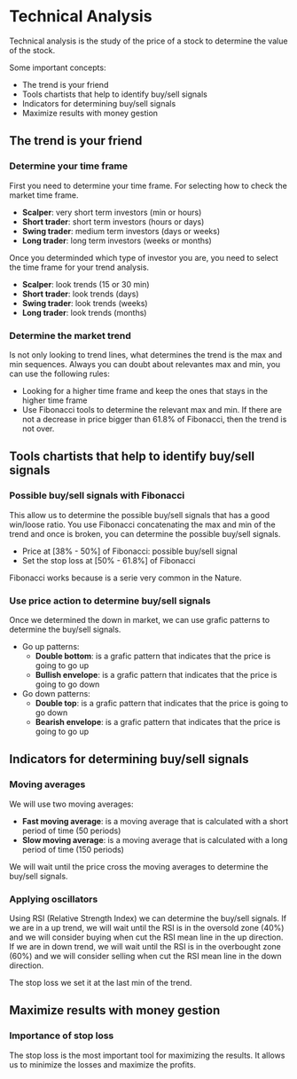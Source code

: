 # Technical Analysis

Technical analysis is the study of the price of a stock to determine the value of the stock.

Some important concepts:

* The trend is your friend
* Tools chartists that help to identify buy/sell signals
* Indicators for determining buy/sell signals
* Maximize results with money gestion

## The trend is your friend

### Determine your time frame

First you need to determine your time frame. For selecting how to check the market time frame.

* **Scalper**: very short term investors (min or hours)
* **Short trader**: short term investors (hours or days)
* **Swing trader**: medium term investors (days or weeks)
* **Long trader**: long term investors (weeks or months)

Once you determinded which type of investor you are, you need to select the time frame for your trend analysis.

* **Scalper**: look trends (15 or 30 min)
* **Short trader**: look trends (days)
* **Swing trader**: look trends (weeks)
* **Long trader**: look trends (months)

### Determine the market trend

Is not only looking to trend lines, what determines the trend is the max and min sequences.
Always you can doubt about relevantes max and min, you can use the following rules:

* Looking for a higher time frame and keep the ones that stays in the higher time frame
* Use Fibonacci tools to determine the relevant max and min. If there are not a decrease in price bigger than 61.8% of Fibonacci, then the trend is not over.

## Tools chartists that help to identify buy/sell signals

### Possible buy/sell signals with Fibonacci

This allow us to determine the possible buy/sell signals that has a good win/loose ratio.
You use Fibonacci concatenating the max and min of the trend and once is broken, you can determine the possible buy/sell signals.

* Price at [38% - 50%] of Fibonacci: possible buy/sell signal
* Set the stop loss at [50% - 61.8%] of Fibonacci

Fibonacci works because is a serie very common in the Nature.

### Use price action to determine buy/sell signals

Once we determined the down in market, we can use grafic patterns to determine the buy/sell signals.

* Go up patterns:
    * **Double bottom**: is a grafic pattern that indicates that the price is going to go up
    * **Bullish envelope**: is a grafic pattern that indicates that the price is going to go down
* Go down patterns:
    * **Double top**: is a grafic pattern that indicates that the price is going to go down
    * **Bearish envelope**: is a grafic pattern that indicates that the price is going to go up

## Indicators for determining buy/sell signals

### Moving averages

We will use two moving averages:

* **Fast moving average**: is a moving average that is calculated with a short period of time (50 periods)
* **Slow moving average**: is a moving average that is calculated with a long period of time (150 periods)

We will wait until the price cross the moving averages to determine the buy/sell signals.

### Applying oscillators

Using RSI (Relative Strength Index) we can determine the buy/sell signals.
If we are in a up trend, we will wait until the RSI is in the oversold zone (40%) and we will consider buying when cut the RSI mean line in the up direction.
If we are in down trend, we will wait until the RSI is in the overbought zone (60%) and we will consider selling when cut the RSI mean line in the down direction.

The stop loss we set it at the last min of the trend.

## Maximize results with money gestion

### Importance of stop loss

The stop loss is the most important tool for maximizing the results. It allows us to minimize the losses and maximize the profits.
